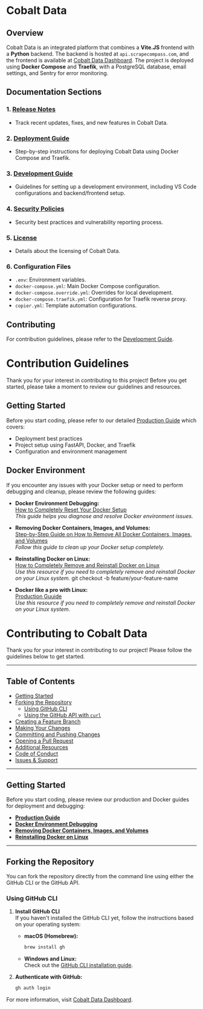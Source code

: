 # Cobalt Data

## Overview
Cobalt Data is an integrated platform that combines a **Vite.JS** frontend with a **Python** backend. The backend is hosted at `api.scrapecompass.com`, and the frontend is available at [Cobalt Data Dashboard](https://dashboard.cobaltdata.net). The project is deployed using **Docker Compose** and **Traefik**, with a PostgreSQL database, email settings, and Sentry for error monitoring.

## Documentation Sections

### 1. [Release Notes](release-notes.md)
   - Track recent updates, fixes, and new features in Cobalt Data.

### 2. [Deployment Guide](deployment.md)
   - Step-by-step instructions for deploying Cobalt Data using Docker Compose and Traefik.

### 3. [Development Guide](development.md)
   - Guidelines for setting up a development environment, including VS Code configurations and backend/frontend setup.

### 4. [Security Policies](SECURITY.md)
   - Security best practices and vulnerability reporting process.

### 5. [License](LICENSE)
   - Details about the licensing of Cobalt Data.

### 6. Configuration Files
   - `.env`: Environment variables.
   - `docker-compose.yml`: Main Docker Compose configuration.
   - `docker-compose.override.yml`: Overrides for local development.
   - `docker-compose.traefik.yml`: Configuration for Traefik reverse proxy.
   - `copier.yml`: Template automation configurations.

## Contributing
For contribution guidelines, please refer to the [Development Guide](development.md).
# Contribution Guidelines

Thank you for your interest in contributing to this project! Before you get started, please take a moment to review our guidelines and resources.

## Getting Started

Before you start coding, please refer to our detailed [Production Guide](https://medium.com/@nik_75329/from-zero-to-deployed-a-comprehensive-guide-to-deploying-a-fastapi-project-with-docker-and-traefik-79283ae9e4b7) which covers:
- Deployment best practices
- Project setup using FastAPI, Docker, and Traefik
- Configuration and environment management

## Docker Environment

If you encounter any issues with your Docker setup or need to perform debugging and cleanup, please review the following guides:

- **Docker Environment Debugging:**  
  [How to Completely Reset Your Docker Setup](https://medium.com/@nik_75329/docker-environment-debugging-how-to-completely-reset-your-docker-setup-dfec0eb6e6c4)  
  *This guide helps you diagnose and resolve Docker environment issues.*

- **Removing Docker Containers, Images, and Volumes:**  
  [Step-by-Step Guide on How to Remove All Docker Containers, Images, and Volumes](https://medium.com/@nik_75329/below-is-a-step-by-step-guide-on-how-to-remove-all-docker-containers-images-and-volumes-and-d119d02a76b9)  
  *Follow this guide to clean up your Docker setup completely.*

- **Reinstalling Docker on Linux:**  
  [How to Completely Remove and Reinstall Docker on Linux](https://medium.com/@nik_75329/how-to-completely-remove-and-reinstall-docker-on-linux-bc4fb677887c)  
  *Use this resource if you need to completely remove and reinstall Docker on your Linux system.*   git checkout -b feature/your-feature-name
- **Docker like a pro with Linux:**  
  [Production Guuide](https://medium.com/@nik_75329/how-to-completely-remove-and-reinstall-docker-on-linux-bc4fb677887c)  
  *Use this resource if you need to completely remove and reinstall Docker on your Linux system.*

# Contributing to Cobalt Data

Thank you for your interest in contributing to our project! Please follow the guidelines below to get started.

---

## Table of Contents

- [Getting Started](#getting-started)
- [Forking the Repository](#forking-the-repository)
  - [Using GitHub CLI](#using-github-cli)
  - [Using the GitHub API with `curl`](#using-the-github-api-with-curl)
- [Creating a Feature Branch](#creating-a-feature-branch)
- [Making Your Changes](#making-your-changes)
- [Committing and Pushing Changes](#committing-and-pushing-changes)
- [Opening a Pull Request](#opening-a-pull-request)
- [Additional Resources](#additional-resources)
- [Code of Conduct](#code-of-conduct)
- [Issues & Support](#issues--support)

---

## Getting Started

Before you start coding, please review our production and Docker guides for deployment and debugging:

- **[Production Guide](https://medium.com/@nik_75329/from-zero-to-deployed-a-comprehensive-guide-to-deploying-a-fastapi-project-with-docker-and-traefik-79283ae9e4b7)**
- **[Docker Environment Debugging](https://medium.com/@nik_75329/docker-environment-debugging-how-to-completely-reset-your-docker-setup-dfec0eb6e6c4)**
- **[Removing Docker Containers, Images, and Volumes](https://medium.com/@nik_75329/below-is-a-step-by-step-guide-on-how-to-remove-all-docker-containers-images-and-volumes-and-d119d02a76b9)**
- **[Reinstalling Docker on Linux](https://medium.com/@nik_75329/how-to-completely-remove-and-reinstall-docker-on-linux-bc4fb677887c)**

---

## Forking the Repository

You can fork the repository directly from the command line using either the GitHub CLI or the GitHub API.

### Using GitHub CLI

1. **Install GitHub CLI**  
   If you haven't installed the GitHub CLI yet, follow the instructions based on your operating system:

   - **macOS (Homebrew):**
     ```bash
     brew install gh
     ```
   - **Windows and Linux:**  
     Check out the [GitHub CLI installation guide](https://github.com/cli/cli#installation).

2. **Authenticate with GitHub:**
   ```bash
   gh auth login
For more information, visit [Cobalt Data Dashboard](https://dashboard.cobaltdata.net).
